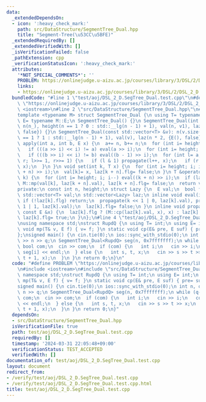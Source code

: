 ```yaml
---
data:
  _extendedDependsOn:
  - icon: ':heavy_check_mark:'
    path: src/DataStructure/SegmentTree_Dual.hpp
    title: "Segment-Tree(\u53CC\u5BFE)"
  _extendedRequiredBy: []
  _extendedVerifiedWith: []
  _isVerificationFailed: false
  _pathExtension: cpp
  _verificationStatusIcon: ':heavy_check_mark:'
  attributes:
    '*NOT_SPECIAL_COMMENTS*': ''
    PROBLEM: https://onlinejudge.u-aizu.ac.jp/courses/library/3/DSL/2/DSL_2_D
    links:
    - https://onlinejudge.u-aizu.ac.jp/courses/library/3/DSL/2/DSL_2_D
  bundledCode: "#line 1 \"test/aoj/DSL_2_D.SegTree_Dual.test.cpp\"\n#define PROBLEM\
    \ \"https://onlinejudge.u-aizu.ac.jp/courses/library/3/DSL/2/DSL_2_D\"\n#include\
    \ <iostream>\n#line 2 \"src/DataStructure/SegmentTree_Dual.hpp\"\n#include <vector>\n\
    template <typename M> struct SegmentTree_Dual {\n using T= typename M::T;\n using\
    \ E= typename M::E;\n SegmentTree_Dual() {}\n SegmentTree_Dual(int n_, T v1= T()):\
    \ n(n_), height(n == 1 ? 0 : std::__lg(n - 1) + 1), val(n, v1), laz(n * 2, {E(),\
    \ false}) {}\n SegmentTree_Dual(const std::vector<T> &v): n(v.size()), height(n\
    \ == 1 ? 1 : std::__lg(n - 1) + 1), val(v), laz(n * 2, {E(), false}) {}\n void\
    \ apply(int a, int b, E x) {\n  a+= n, b+= n;\n  for (int i= height; i >= 1; i--)\n\
    \   if (((a >> i) << i) != a) eval(a >> i);\n  for (int i= height; i >= 1; i--)\n\
    \   if (((b >> i) << i) != b) eval((b - 1) >> i);\n  for (int l= a, r= b; l <\
    \ r; l>>= 1, r>>= 1) {\n   if (l & 1) propagate(l++, x);\n   if (r & 1) propagate(--r,\
    \ x);\n  }\n }\n void set(int k, T x) {\n  for (int i= height; i; i--) eval((k\
    \ + n) >> i);\n  val[k]= x, laz[k + n].flg= false;\n }\n T &operator[](const int\
    \ k) {\n  for (int i= height; i; i--) eval((k + n) >> i);\n  if (laz[k + n].flg)\
    \ M::mp(val[k], laz[k + n].val), laz[k + n].flg= false;\n  return val[k];\n }\n\
    private:\n const int n, height;\n struct Lazy {\n  E val;\n  bool flg;\n };\n\
    \ std::vector<T> val;\n std::vector<Lazy> laz;\n inline void eval(int k) {\n \
    \ if (!laz[k].flg) return;\n  propagate(k << 1 | 0, laz[k].val), propagate(k <<\
    \ 1 | 1, laz[k].val);\n  laz[k].flg= false;\n }\n inline void propagate(int k,\
    \ const E &x) {\n  laz[k].flg ? (M::cp(laz[k].val, x), x) : laz[k].val= x;\n \
    \ laz[k].flg= true;\n }\n};\n#line 4 \"test/aoj/DSL_2_D.SegTree_Dual.test.cpp\"\
    \nusing namespace std;\nstruct RupdQ {\n using T= int;\n using E= int;\n static\
    \ void mp(T& v, E f) { v= f; }\n static void cp(E& pre, E suf) { pre= suf; }\n\
    };\nsigned main() {\n cin.tie(0);\n ios::sync_with_stdio(0);\n int n, q;\n cin\
    \ >> n >> q;\n SegmentTree_Dual<RupdQ> seg(n, 0x7fffffff);\n while (q--) {\n \
    \ bool com;\n  cin >> com;\n  if (com) {\n   int i;\n   cin >> i;\n   cout <<\
    \ seg[i] << endl;\n  } else {\n   int s, t, x;\n   cin >> s >> t >> x;\n   seg.apply(s,\
    \ t + 1, x);\n  }\n }\n return 0;\n}\n"
  code: "#define PROBLEM \"https://onlinejudge.u-aizu.ac.jp/courses/library/3/DSL/2/DSL_2_D\"\
    \n#include <iostream>\n#include \"src/DataStructure/SegmentTree_Dual.hpp\"\nusing\
    \ namespace std;\nstruct RupdQ {\n using T= int;\n using E= int;\n static void\
    \ mp(T& v, E f) { v= f; }\n static void cp(E& pre, E suf) { pre= suf; }\n};\n\
    signed main() {\n cin.tie(0);\n ios::sync_with_stdio(0);\n int n, q;\n cin >>\
    \ n >> q;\n SegmentTree_Dual<RupdQ> seg(n, 0x7fffffff);\n while (q--) {\n  bool\
    \ com;\n  cin >> com;\n  if (com) {\n   int i;\n   cin >> i;\n   cout << seg[i]\
    \ << endl;\n  } else {\n   int s, t, x;\n   cin >> s >> t >> x;\n   seg.apply(s,\
    \ t + 1, x);\n  }\n }\n return 0;\n}"
  dependsOn:
  - src/DataStructure/SegmentTree_Dual.hpp
  isVerificationFile: true
  path: test/aoj/DSL_2_D.SegTree_Dual.test.cpp
  requiredBy: []
  timestamp: '2024-03-31 22:05:48+09:00'
  verificationStatus: TEST_ACCEPTED
  verifiedWith: []
documentation_of: test/aoj/DSL_2_D.SegTree_Dual.test.cpp
layout: document
redirect_from:
- /verify/test/aoj/DSL_2_D.SegTree_Dual.test.cpp
- /verify/test/aoj/DSL_2_D.SegTree_Dual.test.cpp.html
title: test/aoj/DSL_2_D.SegTree_Dual.test.cpp
---
```

